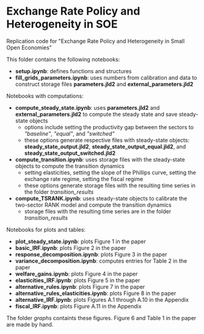 # Exchange Rate Policy and Heterogeneity in SOE
 Replication code for "Exchange Rate Policy and Heterogeneity in Small Open Economies"

This folder contains the following notebooks:

- **setup.ipynb**: defines functions and structures
- **fill_grids_parameters.ipynb**: uses numbers from calibration and data to construct storage files **parameters.jld2** and **external_parameters.jld2**

Notebooks with computations:
- **compute_steady_state.ipynb**: uses **parameters.jld2** and **external_parameters.jld2** to compute the steady state and save steady-state objects
    * options include setting the productivity gap between the sectors to *"baseline"*, *"equal"*, and *"switched"*
    * these options generate respective files with steady-state objects: **steady_state_output.jld2**, **steady_state_output_equal.jld2**, and **steady_state_output_switched.jld2**
- **compute_transition.ipynb**: uses storage files with the steady-state objects to compute the transition dynamics
    * setting elasticities, setting the slope of the Phillips curve, setting the exchange rate regime, setting the fiscal regime
    * these options generate storage files with the resulting time series in the folder *transition_results*
- **compute_TSRANK.ipynb**: uses steady-state objects to calibrate the two-sector RANK model and compute the transition dynamics
    * storage files with the resulting time series are in the folder *transition_results*

Notebooks for plots and tables:
- **plot_steady_state.ipynb**: plots Figure 1 in the paper
- **basic_IRF.ipynb**: plots Figure 2 in the paper
- **response_decomposition.ipynb**: plots Figure 3 in the paper
- **variance_decomposition.ipynb**: computes entries for Table 2 in the paper
- **welfare_gains.ipynb**: plots Figure 4 in the paper
- **elasticities_IRF.ipynb**: plots Figure 5 in the paper
- **alternative_rules.ipynb**: plots Figure 7 in the paper
- **alternative_rules_elasticities.ipynb**: plots Figure 8 in the paper
- **alternative_IRF.ipynb**: plots Figures A.1 through A.10 in the Appendix
- **fiscal_IRF.ipynb**: plots Figure A.11 in the Appendix

The folder *graphs* containts these figures. Figure 6 and Table 1 in the paper are made by hand.
